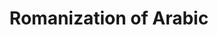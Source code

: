 ---
word: "true"

title: "Romanization of Arabic"

categories: ['']

tags: ['Romanization', 'of', 'Arabic']

arwords: 'رومنة الحروف العربية'

arexps: []

enwords: ['Romanization of Arabic']

enexps: []

arlexicons: 'ر'

enlexicons: 'R'

authors: ['Ruqayya Roshdy']

translators: ['']

citations: 'مقدمة في حوسبة اللغة العربية'

sources: 'مركز الملك عبدالله بن عبدالعزيز الدولي لخدمة اللغة العربية'

slug: ""
---